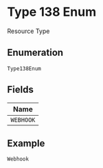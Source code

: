 
# Type 138 Enum

Resource Type

## Enumeration

`Type138Enum`

## Fields

| Name |
|  --- |
| `WEBHOOK` |

## Example

```
Webhook
```

